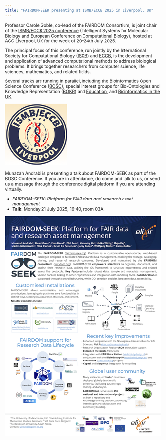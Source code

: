 ```yaml
---
title: "FAIRDOM-SEEK presenting at ISMB/ECCB 2025 in Liverpool, UK"
---
```


Professor Carole Goble, co-lead of the FAIRDOM Consortium, is joint chair of the [ISMB/ECCB 2025 conference](https://www.iscb.org/ismbeccb2025/home) (Intelligent Systems for Molecular Biology and European Conference on Computational Biology), hosted at ACC Liverpool, UK for the week of 20–24th July 2025.

The principal focus of this conference, run jointly by the International Society for Computational Biology ([ISCB](https://www.iscb.org/)) and [ECCB](https://eccb.org/), is the development and application of advanced computational methods to address biological problems. It brings together researchers from computer science, life sciences, mathematics, and related fields.

Several tracks are running in parallel, including the Bioinformatics Open Science Conference ([BOSC](https://www.iscb.org/ismbeccb2025/programme-agenda/scientific-programme/bosc)), special interest groups for Bio-Ontologies and Knowledge Representation ([BOKR](https://www.iscb.org/ismbeccb2025/programme-agenda/scientific-programme/bokr)) and [Education](https://www.iscb.org/ismbeccb2025/programme-agenda/scientific-programme/education), and [Bioinformatics in the UK](https://www.iscb.org/ismbeccb2025/programme-agenda/scientific-programme/uk).

![ISMB/ECCB logo](/images/news/ismb-eccb-2025-logo.png)

Munazah Andrabi is presenting a talk about FAIRDOM-SEEK as part of the BOSC Conference. If you are in attendance, do come and talk to us, or send us a message through the conference digital platform if you are attending virtually.

- _FAIRDOM-SEEK: Platform for FAIR data and research asset management_
- **Talk**: Monday 21 July 2025, 16:40, room 03A

![Flyer about FAIRDOM-SEEK at BOSC 2025](/images/news/FAIRDOM-SEEK-BOSC-flyer-(smaller).png)
